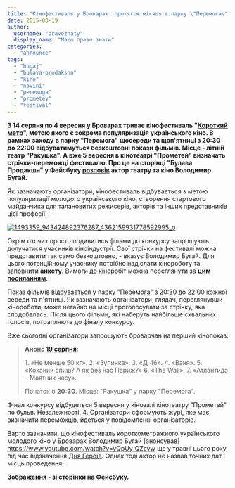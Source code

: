 ```yaml
---
title: "Кінофестиваль у Броварах: протягом місяця в парку \"Перемога\" безкоштовно показуватимуть короткометражки"
date: 2015-08-19
author: 
  username: "pravoznaty"
  display_name: "Маєш право знати"
categories: 
  - "announce"
tags: 
  - "bugaj"
  - "bulava-prodakshn"
  - "kino"
  - "novini"
  - "peremoga"
  - "prometey"
  - "festival"
---
```


**З 14 серпня по 4 вересня у Броварах триває кінофестиваль "[Короткий метр](https://www.facebook.com/groups/kometr/)", метою якого є зокрема популяризація українського кіно. В рамках заходу** **в парку "Перемога"** **щосереди та щоп'ятниці з 20:30 до 22:00 відбуватимуться безкоштовні покази фільмів. Місце - літній театр "Ракушка". А вже 5 вересня в кінотеатрі "Прометей" визначать стрічки-переможці фестивалю. Про це на сторінці "Булава Продакшн" у Фейсбуку [розповів](https://www.facebook.com/groups/bulprod/permalink/1051789294834135/) актор театру та кіно Володимир Бугай.**

Як зазначають організатори, кінофестиваль відбувається з метою популяризації молодого українського кіно, створення стартового майданчика для талановитих режисерів, акторів та інших представників цієї професії.

[![1493359_943424892376287_4362159931778592995_o](https://mpz.brovary.org/wp-content/uploads/2015/08/1493359_943424892376287_4362159931778592995_o.jpg)](https://mpz.brovary.org/wp-content/uploads/2015/08/1493359_943424892376287_4362159931778592995_o.jpg)

Окрім охочих просто подивитись фільми до конкурсу запрошують долучатися учасників кіноіндустрії. Свої стрічки на фестивалі можна представити так само безкоштовно, - вказує Володимир Бугай. Для цього потенційному учаснику потрібно надіслати кінороботу та заповнити **[анкету](https://docs.google.com/forms/d/15E0kfQbEEPxo_FLlH6FeTsHCjUlZVKlOqiASAGcFrZE/viewform?c=0&w=1)**. Вимоги до кіноробіт можна переглянути за **[цим посиланням](https://www.facebook.com/groups/kometr/permalink/1623447907895372/)**.

Показ фільмів відбувається у парку "Перемога" з 20:30 до 22:00 кожної середи та п'ятниці. Як зазначають організатори, глядач, переглянувши кінороботи, може негайно на місці проголосувати за стрічку, яка сподобалась. Після цього фільми, які наберуть найбільше схвальних голосів, потрапляють до фіналу конкурсу.

Вже сьогодні організатори запрошують броварчан на перший кінопоказ.

> **Анонс [19 серпня](https://www.facebook.com/groups/kometr/permalink/1625508184356011/):**
> 
> 1\. «Не менше 50 кг». 2. «Зупинка». 3. «Д 46». 4. «Ваня». 5. «Коханий спиш? А як без нас Париж?» 6. «The Wall». 7. «Атлантида – Маятник часу».
> 
> Початок о **20:30**. Місце: "Ракушка" у парку "Перемога".

Фінал конкурсу відбудеться 5 вересня у кінозалі кінотеатру "Прометей" по бульв. Незалежності, 4. Організатори сформують журі, яке має визначити переможців, йдеться у повідомленні організаторів.

Варто зазначити, що кінофестиваль короткометражного українського молодого кіно у Броварах Володимир Бугай [анонсував] https://www.youtube.com/watch?v=yQpUy_QZcvw  ще у травні цього року, під час відзначення [Дня Героїв](https://mpz.brovary.org/patriotichni-vihidni-u-brovarah-parad-vishivanok-kinopokaz-pro-dobrovoltsiv-ta-marsh-geroyiv/). Однак тоді актор не назвав точних дат і місць проведення.

**Зображення - зі [сторінки](https://www.facebook.com/groups/kometr/) на Фейсбуку.**
